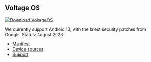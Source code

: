 Voltage OS
---------------

[![Download VoltageOS](https://img.shields.io/badge/-Download-green)](https://sourceforge.net/projects/voltage-os/files)


We currently support Android 13, with the latest security patches from Google. Status: August 2023

- [Manifest](https://github.com/VoltageOS/manifest)
- [Device sources](https://github.com/VoltageOS-Devices)
- [Support](https://t.me/VoltageOS)
